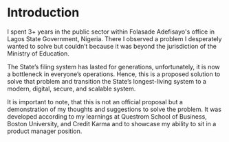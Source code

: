 # Introduction
I spent 3+ years in the public sector within Folasade Adefisayo's office in Lagos State Government, Nigeria. There I observed a problem I desperately wanted to solve but couldn’t because it was beyond the jurisdiction of the Ministry of Education.

The State’s filing system has lasted for generations, unfortunately, it is now a bottleneck in everyone’s operations. Hence, this is a proposed solution to solve that problem and transition the State’s longest-living system to a modern, digital, secure, and scalable system.

It is important to note, that this is not an official proposal but a demonstration of my thoughts and suggestions to solve the problem. It was developed according to my learnings at Questrom School of Business, Boston University, and Credit Karma and to showcase my ability to sit in a product manager position.
